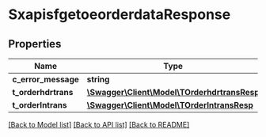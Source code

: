 # SxapisfgetoeorderdataResponse

## Properties
Name | Type | Description | Notes
------------ | ------------- | ------------- | -------------
**c_error_message** | **string** |  | [optional] 
**t_orderhdrtrans** | [**\Swagger\Client\Model\TOrderhdrtransResp**](TOrderhdrtransResp.md) |  | [optional] 
**t_orderlntrans** | [**\Swagger\Client\Model\TOrderlntransResp**](TOrderlntransResp.md) |  | [optional] 

[[Back to Model list]](../README.md#documentation-for-models) [[Back to API list]](../README.md#documentation-for-api-endpoints) [[Back to README]](../README.md)


